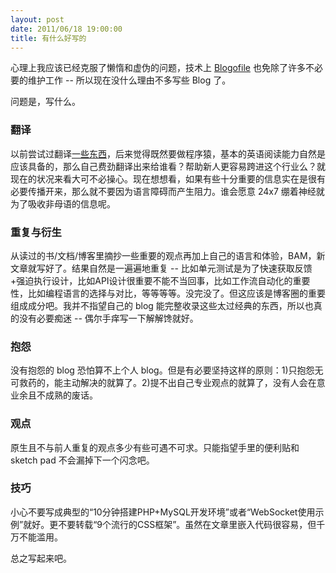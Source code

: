 ```yaml
---
layout: post
date: 2011/06/18 19:00:00
title: 有什么好写的
---
```

心理上我应该已经克服了懒惰和虚伪的问题，技术上 [Blogofile][blogofile] 也免除了许多不必要的维护工作 -- 所以现在没什么理由不多写些 Blog 了。

问题是，写什么。

### 翻译

以前尝试过翻译[一些东西][js test trans]，后来觉得既然要做程序猿，基本的英语阅读能力自然是应该具备的，那么自己费劲翻译出来给谁看？帮助新人更容易跨进这个行业么？就现在的状况来看大可不必操心。现在想想看，如果有些十分重要的信息实在是很有必要传播开来，那么就不要因为语言障碍而产生阻力。谁会愿意 24x7 绷着神经就为了吸收非母语的信息呢。

### 重复与衍生

从读过的书/文档/博客里摘抄一些重要的观点再加上自己的语言和体验，BAM，新文章就写好了。结果自然是一遍遍地重复 -- 比如单元测试是为了快速获取反馈+强迫执行设计，比如API设计很重要不能不当回事，比如工作流自动化的重要性，比如编程语言的选择与对比，等等等等。没完没了。但这应该是博客圈的重要组成成分吧。我并不指望自己的 blog 能完整收录这些太过经典的东西，所以也真的没有必要痴迷 -- 偶尔手痒写一下解解馋就好。

### 抱怨

没有抱怨的 blog 恐怕算不上个人 blog。但是有必要坚持这样的原则：1)只抱怨无可救药的，能主动解决的就算了。2)提不出自己专业观点的就算了，没有人会在意业余且不成熟的废话。

### 观点

原生且不与前人重复的观点多少有些可遇不可求。只能指望手里的便利贴和 sketch pad 不会漏掉下一个闪念吧。

### 技巧

小心不要写成典型的“10分钟搭建PHP+MySQL开发环境”或者“WebSocket使用示例”就好。更不要转载“9个流行的CSS框架”。虽然在文章里嵌入代码很容易，但千万不能滥用。

总之写起来吧。

[blogofile]: http://www.blogofile.com/ "Blogofile blog engine"
[js test trans]: http://5long.tumblr.com/post/606990779/understanding-javascript-testing-john-resig "[译]理解JavaScript测试"
